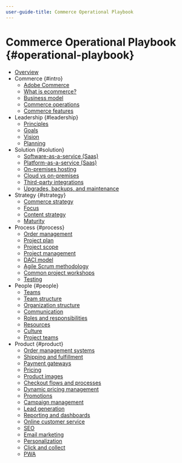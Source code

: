 ```yaml
---
user-guide-title: Commerce Operational Playbook
---
```


# Commerce Operational Playbook {#operational-playbook}

- [Overview](overview.md)
- Commerce {#intro}
  - [Adobe Commerce](intro/commerce.md)
  - [What is ecommerce?](intro/ecommerce.md)
  - [Business model](intro/business-model.md)
  - [Commerce operations](intro/operations.md)
  - [Commerce features](intro/features.md)
- Leadership {#leadership}
  - [Principles](leadership/principles.md)
  - [Goals](leadership/goals.md)
  - [Vision](leadership/vision.md)
  - [Planning](leadership/planning.md)
- Solution {#solution}
  - [Software-as-a-service (Saas)](solution/software-service.md)
  - [Platform-as-a-service (Saas)](solution/platform-service.md)
  - [On-premises hosting](solution/on-premises.md)
  - [Cloud vs on-premises](solution/hosting-comparison.md)
  - [Third-party integrations](solution/integrations.md)
  - [Upgrades, backups, and maintenance](solution/maintenance.md)
- Strategy {#strategy}
  - [Commerce strategy](strategy/commerce.md)
  - [Focus](strategy/focus.md)
  - [Content strategy](strategy/content.md)
  - [Maturity](strategy/maturity.md)
- Process {#process}
  - [Order management](process/order-management.md)
  - [Project plan](process/project-plan.md)
  - [Project scope](process/project-scope.md)
  - [Project management](process/project-management.md)
  - [DACI model](process/project-management-framework.md)
  - [Agile Scrum methodology](process/agile-scrum.md)
  - [Common project workshops](process/project-workshops.md)
  - [Testing](process/testing.md)
- People {#people}
  - [Teams](people/teams.md)
  - [Team structure](people/team-structure.md)
  - [Organization structure](people/organizational-structure.md)
  - [Communication](people/communication.md)
  - [Roles and responsibilities](people/roles-responsibilities.md)
  - [Resources](people/resources.md)
  - [Culture](people/culture.md)
  - [Project teams](people/project-teams.md)
- Product {#product}
  - [Order management systems](product/order-management-systems.md)
  - [Shipping and fulfillment](product/shipping-fulfillment.md)
  - [Payment gateways](product/payment-gateways.md)
  - [Pricing](product/pricing.md)
  - [Product images](product/images.md)
  - [Checkout flows and processes](product/checkout.md)
  - [Dynamic pricing management](product/dynamic-pricing.md)
  - [Promotions](product/promotions.md)
  - [Campaign management](product/campaign-management.md)
  - [Lead generation](product/lead-generation.md)
  - [Reporting and dashboards](product/reporting.md)
  - [Online customer service](product/customer-service.md)
  - [SEO](product/search-engine-optimization.md)
  - [Email marketing](product/marketing.md)
  - [Personalization](product/personalization.md)
  - [Click and collect](product/click-collect.md)
  - [PWA](product/progressive-web-app.md)

